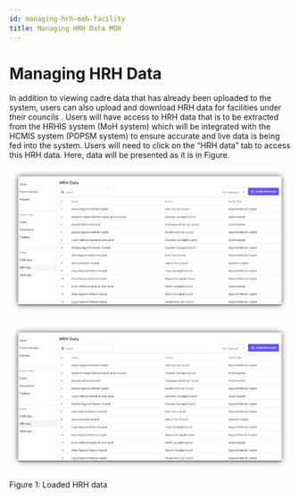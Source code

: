 ```yaml
---
id: managing-hrh-moh-facility
title: Managing HRH Data MOH
---
```


# Managing HRH Data

In addition to viewing cadre data that has already been uploaded to the system, users can also upload and download HRH data for facilities under their councils . Users will have access to HRH data that is to be extracted from the HRHIS system (MoH system) which will be integrated with the HCMIS system (POPSM system) to ensure accurate and live data is being fed into the system. Users will need to click on the “HRH data” tab to access this HRH data. Here, data will be presented as it is in Figure.

 ![img alt](/img/hrh-moh1.png)

 ![img alt](/img/hrh-moh1.png)
  
  Figure 1: Loaded HRH data
